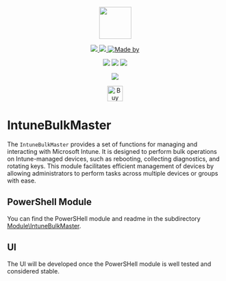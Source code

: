 <p align="center">
    <a href="https://scloud.work" alt="Florian Salzmann | scloud"></a>
            <img src="https://scloud.work/wp-content/uploads/IntuneBulkMaster-Icon.png" width="75" height="75" /></a>
</p>
<p align="center">
    <a href="https://www.powershellgallery.com/packages/IntuneBulkMaster/" alt="PowerShell Gallery Version">
        <img src="https://img.shields.io/powershellgallery/v/IntuneBulkMaster.svg" />
    </a>
    <a href="https://www.powershellgallery.com/packages/IntuneBulkMaster/" alt="PS Gallery Downloads">
        <img src="https://img.shields.io/powershellgallery/dt/IntuneBulkMaster.svg" />
    </a>
    <a href="https://www.linkedin.com/in/fsalzmann/">
        <img alt="Made by" src="https://img.shields.io/static/v1?label=made%20by&message=Florian%20Salzmann&color=04D361">
    </a>
</p>
<p align="center">
    <a href="https://github.com/FlorianSLZ/IntuneBulkMaster/graphs/commit-activity" alt="GitHub Last Commit">
        <img src="https://img.shields.io/github/last-commit/FlorianSLZ/IntuneBulkMaster/master.svg" /></a>
    <a href="https://raw.githubusercontent.com/FlorianSLZ/IntuneBulkMaster/master/LICENSE" alt="GitHub License">
        <img src="https://img.shields.io/github/license/FlorianSLZ/IntuneBulkMaster.svg" /></a>
    <a href="https://github.com/FlorianSLZ/IntuneBulkMaster/graphs/contributors" alt="GitHub Contributors">
        <img src="https://img.shields.io/github/contributors/FlorianSLZ/IntuneBulkMaster.svg"/></a>
</p>
<p align="center">
    <a href="https://x.com/FlorianSLZ" alt="X / Twitter">
            <img src="https://img.shields.io/twitter/follow/FlorianSLZ.svg?style=social"/></a>
</p>
<p align="center">
    <a href='https://buymeacoffee.com/scloud' target='_blank'><img height='36' style='border:0px;height:36px;' src='https://cdn.ko-fi.com/cdn/kofi1.png?v=3' border='0' alt='Buy Me a Glass of wine' /></a>
</p>

# IntuneBulkMaster 
The `IntuneBulkMaster` provides a set of functions for managing and interacting with Microsoft Intune. It is designed to perform bulk operations on Intune-managed devices, such as rebooting, collecting diagnostics, and rotating keys. This module facilitates efficient management of devices by allowing administrators to perform tasks across multiple devices or groups with ease.

## PowerShell Module
You can find the PowerSHell module and readme in the subdirectory [Module\IntuneBulkMaster](https://github.com/FlorianSLZ/IntuneBulkMaster/tree/main/Module/IntuneBulkMaster).

## UI
The UI will be developed once the PowerSHell module is well tested and considered stable. 
